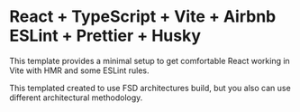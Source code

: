 # React + TypeScript + Vite + Airbnb ESLint + Prettier + Husky

This template provides a minimal setup to get comfortable React working in Vite with HMR and some ESLint rules. 

This templated created to use FSD architectures build, but you also can use different architectural methodology.

